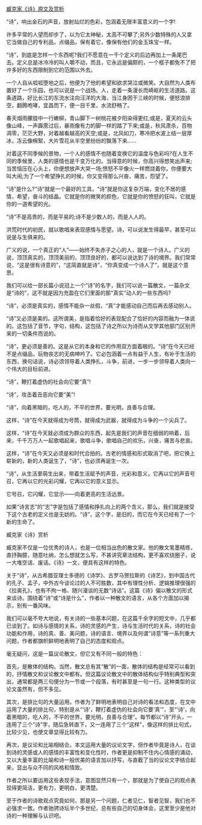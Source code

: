 [臧克家《诗》原文及赏析](https://www.vrrw.net/wx/8920.html)

“诗”，响出金石的声音，放射灿烂的色彩，包涵着无限丰富意义的一个字!

许多平常的人望而却步了，以为它太神秘，太高不可攀了;另外少数特殊的人又拿它当做自己的专利品，点缀品，保有着它，像保有他们的金玉珠宝一样。

“诗”，到底是怎样一个东西呢?我们不愿意在一千个定义的后边再加上一条尾巴去。定义总是冰冷冷的叫人嚼不动，而且，它永远是偏颇的，一个框子都免不了把许多好的东西限制到它的范围以外去。

一个人自从呱呱堕地之后，他便为了他的希望和欲求哭泣或微笑。大自然为人类布置好了一个乐园，也可以说是一个战场。人，走着一条漫长而崎岖的生活道路。这条道路，好比长江的东流水注向汪洋的大海，当江身困于三峡的时候，便怒浪排空，翻腾咆哮，宜昌而下，便一目千里，水流舒畅了。



春天烟雨朦胧中一行嫩柳，青山脚下一树桃花被夕阳染得更红;或是，夏天的云头像山峰，一声霹雳过后，暴雨像有力的脚一样的踏了下来;或是，秋风肃杀，百物凋零，茫茫大野，对着越看越高的天空;或是，北风如刀，寒冷把水波上结一层厚冰，冻云像棉絮，大片雪花从半空里纷纷的飘落下来……

对着这不同季候的景物，一个人的感情不也随着变换它的温度与色彩吗?在人生不同的季候里，人类的感情也是千变万化的。当得意的时候，你高兴得想笑出声来;当苦恼压在心头上，你便想放声大哭一场;愤怒不平像火一样燃烧着你，你便要大叫大闹;为了一个希望挣扎的时候，你又变得那么兴奋，痛苦，怨望了。

“诗”是什么?“诗”就是一个最好的工具，“诗”就是你这复杂万端，变化不居的感情，希望，奋斗的结晶。它就是你的微笑的颜色，它就是你的愤怒的狂叫，它就是你的一道希望的光。

“诗”不是高贵的，而是平易的;诗不是少数人的，而是人人的。

洪荒时代的初民，就以歌唱来表现感情与愿望。诗，可以说发生得最早，甚至可以说是与生俱来的。

广义的说，一个真正的“人”——始终不失赤子之心的人，就是一个诗人。广义的说，顶顶真实的，顶顶美丽的，顶顶良好的，都可以说达到了诗的境界。我们常常说，“这是很有诗意的”，“这简直就是诗”，“你真变成一个诗人了”，就是这个意思。

我们可以给一部长篇小说冠上一个“诗”的名字，我们可以说一篇散文，一篇杂文是“诗的”，这不就是因为充盈在它们里面的那“真实”动人的一些东西吗?

“诗”，必须是真实的，感情不能杂一丝假，“真”才能感动自己而后再去感动别人。

“诗”又必须是美的。这所谓美，是指着恰好的表现配合了恰好的内容而融为一体说的。这包括了音节，字句，结构，这包括了诗之所以为诗而从文学其他部门区别开来的一切条件而说的。

“诗”，更必须是善的。这是从它的本身和它的作用双方面着眼的。“诗”在今天已经不是点缀品，玩物丧志的无病呻吟了。它必包涵着一点有益于人生，有补于生活的东西，换句话说，诗必须领导着人类挣扎，斗争，前进，一步一步领导着人类向一个伟大的目标前进。

“诗”，鞭打着虚伪的社会向它要“真”!

“诗”，攻击着丑恶向它要“美”!

“诗”，向着黑暗的，吃人的，不平的世界，要光明，良善与合理。

这样，“诗”在今天就得成为号筒，就得成为武器，就得成为斗争的一个尖兵了。

这样，“诗”在今天就必须成为群众的东西，起先是我们的声音在细弱的响着，后来，千千万万人一起歌唱起来，歌唱斗争，歌唱自己的欢乐，兴奋，痛苦与悲哀。

这样，“诗”在今天又必须是和时代合拍的。古老的情感和形式取消了吧，把它换上崭新的，新的人类诞生了，“诗”，也必须再诞生一次。

“诗”，从生活里萌生出来，带着生活赋予的声音，光彩和意义，它再以它的声音号召，它再以它的光彩闪耀，它再以它的意义显示。

它号召，它闪耀，它显示——向着更高的生活远景。

如果“诗言志”的“志”字是包括了感情和挣扎向上的两个含义，那么，我们就是接受下这个古老的定义也是无妨的。“诗”，这个字，是旧的，而它在今天已经有了一个新的生命了。

臧克家《诗》赏析

臧克家不仅是一位优秀的诗人，也是一位相当出色的散文家。他的散文笔墨精练，直抒胸臆，随意吐纳，怎么想就怎么写，不甚讲究章法结构，更不喜欢绕圈子，说一大堆空话、废话。《诗》一文，便具有这样的特色。

关于“诗”，从古希腊亚理士多德的《诗学》、古罗马贺拉斯的《诗艺》，到中国古代的孔子、孟子，中外古今谈论过的人不可胜数，其中有理性分析、逻辑推理很强的《拉奥孔》，也有不拘一格、随兴漫谈的无数“诗话”。这篇《诗》偏以散文的形式来谈诗。围绕着“诗”或“诗是什么”，作者以一种散文的语言，从各个方面加以揭示，别有一番风味。

我们可以毫不夸大地说，有关诗的一些基本问题，在这篇千余字的短文中，几乎都已谈到了。如诗与感情的关系，诗的灵感的产生，诗与生活时代的关系，诗的社会功能和作用，诗的真、善、美问题，诗的语言、境界以及何谓“诗意”等一系列重大问题，作者都旗帜鲜明地表明了自己的态度和观点。

毫无疑问，这是一篇议论散文，但它又有不同一般的特色：

首先，是散体的结构。当然，散文总有其“散”的一面，散体的结构是经常可以看到的，抒情散文和议论散文中都有。但这篇议论散文中的散体结构似乎特别典型和突出，通常都是两三句便分为一节或一个段落，有时甚至是一句一行。这种类型的议论文虽然有，但不多见。

其次，是排比句的大量运用。作者为了鲜明地表明自己对诗的看法和态度，在文中运用了大量的排比句，特别是从“‘诗’，鞭打着虚伪的社会向它要‘真’”，至“‘诗’，向着黑暗的，吃人的，不平的世界，要光明，良善与合理”。每节都以“诗”开头，一连用了三个“诗”字，随后急转直下，又一连用了三个“这样”，像这样的排比句式，比较少见，也使文章显得比较有力。

再次，是议论和比喻相结合。本文运用大量的议论文字，但作者毕竟是诗人，在谈到诗的灵感或人的感情的丰富性和变化性时，作者更是抑制不住内心情感的涌动，又以大量丰富的比喻和诗一般优美的语言加以抒写，与直截了当的议论文字结合起来，显出与众不同的风格和情致。

作者之所以要运用这些表现手法，意图显然只有一个，那就是为了使自己的观点表现得更简洁，更有力，更明白，更清楚。

至于作者的诗歌观点究竟如何，那是另一个问题，仁者见仁，智者见智，我们也不必强求一致。作者驰骋诗坛半个多世纪，总有些自己的切身体会，这里至少是他对诗的一种理解与认识吧。

